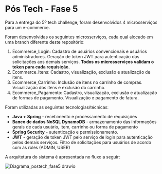 # Pós Tech - Fase 5

Para a entrega do 5º tech challenge, foram desenvolvidos 4 microsserviços para um e-commerce.

Foram desenvolvidas os seguintes microsserviços, cada qual alocado em uma branch diferente deste repositório:

1. Ecommerce_Login: Cadastro de usuários convencionais e usuários administradores. Geração de token JWT para autenticação das solicitações aos demais serviços. **Todos os microsserviços validam o token para cada requisição.**
2. Ecommerce_Itens: Cadastro, visualização, exclusão e atualização de itens. 
3. Ecommerce_Carrinho: Inclusão de itens no carrinho de compras. Visualização dos itens e exclusão do carrinho.
4. Ecommerce_Pagamento: Cadastro, visualização, exclusão e atualização de formas de pagamento. Visualização e pagamento de fatura.
   
Foram utilizadas as seguintes tecnologias/técnicas:
 * **Java + Spring** - recebimento e processamento de requisições
 * **Banco de dados NoSQL DynamoDB** - armazenamento das informações gerais de cada usuário, item, carrinho ou forma de pagamento
 * **Spring Security** - autenticação e permissionamento.
 * **JWT** -  geração de token JWT pelo serviço de login para autenticação pelos demais serviços. Filtro de solicitações para usuários de acordo com as roles (ADMIN, USER)

A arquitetura do sistema é apresentada no fluxo a seguir:

![Diagrama_postech_fase5 drawio](https://github.com/RMorelloS/Pos-Tech-Java-Fase-5/assets/32580031/c3411817-be0f-4eb7-9c21-96e30508d9dc)

